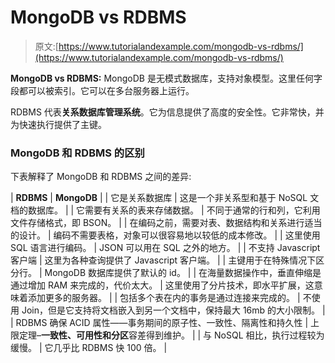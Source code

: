# MongoDB vs RDBMS

> 原文:[https://www.tutorialandexample.com/mongodb-vs-rdbms/](https://www.tutorialandexample.com/mongodb-vs-rdbms/)

**MongoDB vs RDBMS:** MongoDB 是无模式数据库，支持对象模型。这里任何字段都可以被索引。它可以在多台服务器上运行。

RDBMS 代表**关系数据库管理系统**。它为信息提供了高度的安全性。它非常快，并为快速执行提供了主键。

### MongoDB 和 RDBMS 的区别

下表解释了 MongoDB 和 RDBMS 之间的差异:

| **RDBMS** | **MongoDB** |
| 它是关系数据库 | 这是一个非关系型和基于 NoSQL 文档的数据库。 |
| 它需要有关系的表来存储数据。 | 不同于通常的行和列，它利用文件存储格式，即 BSON。 |
| 在编码之前，需要对表、数据结构和关系进行适当的设计。 | 编码不需要表格，对象可以很容易地以较低的成本修改。 |
| 这里使用 SQL 语言进行编码。 | JSON 可以用在 SQL 之外的地方。 |
| 不支持 Javascript 客户端 | 这里为各种查询提供了 Javascript 客户端。 |
| 主键用于在特殊情况下区分行。 | MongoDB 数据库提供了默认的 id。 |
| 在海量数据操作中，垂直伸缩是通过增加 RAM 来完成的，代价太大。 | 这里使用了分片技术，即水平扩展，这意味着添加更多的服务器。 |
| 包括多个表在内的事务是通过连接来完成的。 | 不使用 Join，但是它支持将文档嵌入到另一个文档中，保持最大 16mb 的大小限制。 |
| RDBMS 确保 ACID 属性——事务期间的原子性、一致性、隔离性和持久性 | 上限定理–**一致性、可用性和分区**容差得到维护。 |
| 与 NoSQL 相比，执行过程较为缓慢。 | 它几乎比 RDBMS 快 100 倍。 |